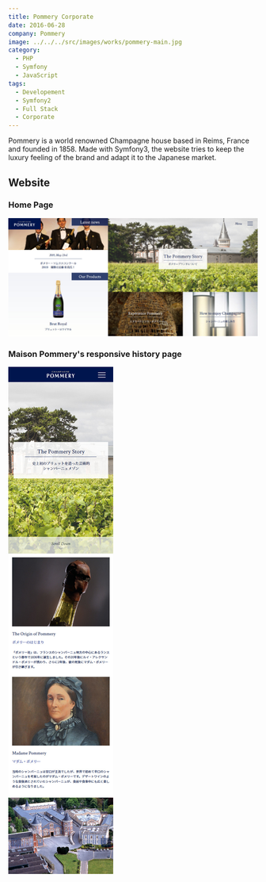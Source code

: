 ```yaml
---
title: Pommery Corporate
date: 2016-06-28
company: Pommery
image: ../../../src/images/works/pommery-main.jpg
category:
  - PHP
  - Symfony
  - JavaScript
tags:
  - Developement
  - Symfony2
  - Full Stack
  - Corporate
---
```


Pommery is a world renowned Champagne house based in Reims, France and founded in 1858. Made with Symfony3, the website tries to keep the luxury feeling of the brand and adapt it to the Japanese market.

## Website

### Home Page

![Page d'accueil](./Pommery_02.jpg)

### Maison Pommery's responsive history page

![History page](./Pommery_03.jpg)
